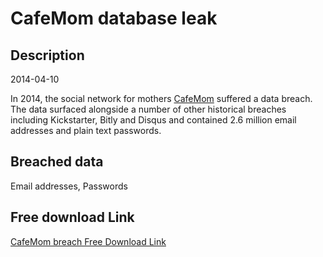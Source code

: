 # CafeMom database leak

## Description

2014-04-10

In 2014, the social network for mothers <a href="http://www.cafemom.com" target="_blank" rel="noopener">CafeMom</a> suffered a data breach. The data surfaced alongside a number of other historical breaches including Kickstarter, Bitly and Disqus and contained 2.6 million email addresses and plain text passwords.

## Breached data

Email addresses, Passwords

## Free download Link

[CafeMom breach Free Download Link](https://tinyurl.com/2b2k277t)
